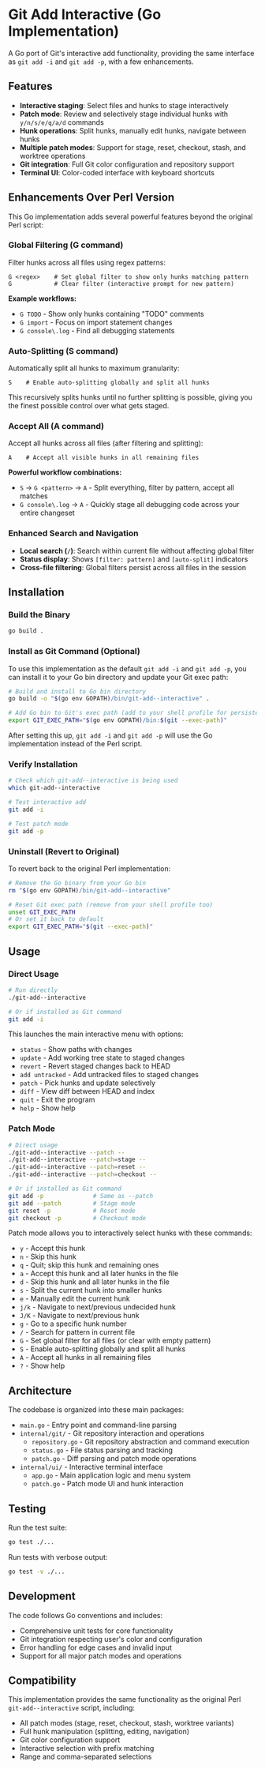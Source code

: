 # Git Add Interactive (Go Implementation)

A Go port of Git's interactive add functionality, providing the same interface as `git add -i` and `git add -p`, with a few enhancements.

## Features

- **Interactive staging**: Select files and hunks to stage interactively
- **Patch mode**: Review and selectively stage individual hunks with `y/n/s/e/q/a/d` commands
- **Hunk operations**: Split hunks, manually edit hunks, navigate between hunks
- **Multiple patch modes**: Support for stage, reset, checkout, stash, and worktree operations
- **Git integration**: Full Git color configuration and repository support
- **Terminal UI**: Color-coded interface with keyboard shortcuts

## Enhancements Over Perl Version

This Go implementation adds several powerful features beyond the original Perl script:

### Global Filtering (G command)
Filter hunks across all files using regex patterns:

```
G <regex>    # Set global filter to show only hunks matching pattern
G            # Clear filter (interactive prompt for new pattern)
```

**Example workflows:**
- `G TODO` - Show only hunks containing "TODO" comments
- `G import` - Focus on import statement changes
- `G console\.log` - Find all debugging statements

### Auto-Splitting (S command)
Automatically split all hunks to maximum granularity:
```
S    # Enable auto-splitting globally and split all hunks
```

This recursively splits hunks until no further splitting is possible, giving you the finest possible control over what gets staged.

### Accept All (A command)
Accept all hunks across all files (after filtering and splitting):
```
A    # Accept all visible hunks in all remaining files
```

**Powerful workflow combinations:**
- `S` → `G <pattern>` → `A` - Split everything, filter by pattern, accept all matches
- `G console\.log` → `A` - Quickly stage all debugging code across your entire changeset

### Enhanced Search and Navigation
- **Local search (`/`)**: Search within current file without affecting global filter
- **Status display**: Shows `[filter: pattern]` and `[auto-split]` indicators
- **Cross-file filtering**: Global filters persist across all files in the session

## Installation

### Build the Binary
```bash
go build .
```

### Install as Git Command (Optional)
To use this implementation as the default `git add -i` and `git add -p`, you can install it to your Go bin directory and update your Git exec path:

```bash
# Build and install to Go bin directory
go build -o "$(go env GOPATH)/bin/git-add--interactive" .

# Add Go bin to Git's exec path (add to your shell profile for persistence)
export GIT_EXEC_PATH="$(go env GOPATH)/bin:$(git --exec-path)"
```

After setting this up, `git add -i` and `git add -p` will use the Go implementation instead of the Perl script.

### Verify Installation
```bash
# Check which git-add--interactive is being used
which git-add--interactive

# Test interactive add
git add -i

# Test patch mode
git add -p
```

### Uninstall (Revert to Original)
To revert back to the original Perl implementation:

```bash
# Remove the Go binary from your Go bin
rm "$(go env GOPATH)/bin/git-add--interactive"

# Reset Git exec path (remove from your shell profile too)
unset GIT_EXEC_PATH
# Or set it back to default
export GIT_EXEC_PATH="$(git --exec-path)"
```

## Usage

### Direct Usage
```bash
# Run directly
./git-add--interactive

# Or if installed as Git command
git add -i
```

This launches the main interactive menu with options:
- `status` - Show paths with changes
- `update` - Add working tree state to staged changes  
- `revert` - Revert staged changes back to HEAD
- `add untracked` - Add untracked files to staged changes
- `patch` - Pick hunks and update selectively
- `diff` - View diff between HEAD and index
- `quit` - Exit the program
- `help` - Show help

### Patch Mode
```bash
# Direct usage
./git-add--interactive --patch --
./git-add--interactive --patch=stage --
./git-add--interactive --patch=reset --
./git-add--interactive --patch=checkout --

# Or if installed as Git command
git add -p              # Same as --patch
git add --patch         # Stage mode
git reset -p            # Reset mode  
git checkout -p         # Checkout mode
```

Patch mode allows you to interactively select hunks with these commands:
- `y` - Accept this hunk
- `n` - Skip this hunk  
- `q` - Quit; skip this hunk and remaining ones
- `a` - Accept this hunk and all later hunks in the file
- `d` - Skip this hunk and all later hunks in the file
- `s` - Split the current hunk into smaller hunks
- `e` - Manually edit the current hunk
- `j/k` - Navigate to next/previous undecided hunk
- `J/K` - Navigate to next/previous hunk
- `g` - Go to a specific hunk number
- `/` - Search for pattern in current file
- `G` - Set global filter for all files (or clear with empty pattern)
- `S` - Enable auto-splitting globally and split all hunks
- `A` - Accept all hunks in all remaining files
- `?` - Show help

## Architecture

The codebase is organized into these main packages:

- `main.go` - Entry point and command-line parsing
- `internal/git/` - Git repository interaction and operations
  - `repository.go` - Git repository abstraction and command execution
  - `status.go` - File status parsing and tracking  
  - `patch.go` - Diff parsing and patch mode operations
- `internal/ui/` - Interactive terminal interface
  - `app.go` - Main application logic and menu system
  - `patch.go` - Patch mode UI and hunk interaction

## Testing

Run the test suite:
```bash
go test ./...
```

Run tests with verbose output:
```bash
go test -v ./...
```

## Development

The code follows Go conventions and includes:
- Comprehensive unit tests for core functionality
- Git integration respecting user's color and configuration
- Error handling for edge cases and invalid input
- Support for all major patch modes and operations

## Compatibility

This implementation provides the same functionality as the original Perl `git-add--interactive` script, including:
- All patch modes (stage, reset, checkout, stash, worktree variants)
- Full hunk manipulation (splitting, editing, navigation)
- Git color configuration support
- Interactive selection with prefix matching
- Range and comma-separated selections
